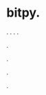 # bitpy.
.
.
.
.












.






















































.
























.







.
